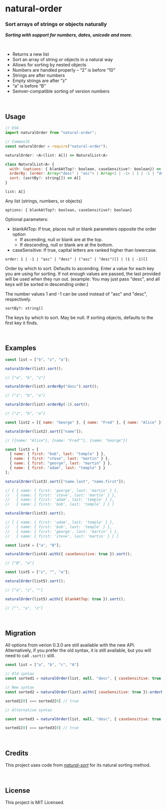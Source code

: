 # natural-order

### **Sort arrays of strings or objects naturally**

**_Sorting with support for numbers, dates, unicode and more._**

<a id="/features"></a>&nbsp;

- Returns a new list
- Sort an array of string _or_ objects in a natural way
- Allows for sorting by nested objects
- Numbers are handled properly – “2” is before “10”
- Strings are after numbers
- Empty strings are after “z”
- “a” is before “B”
- Semver-compatible sorting of version numbers

<a id="/usage"></a>&nbsp;

## Usage

```javascript
// ES6
import naturalOrder from "natural-order";

// CommonJS
const naturalOrder = require("natural-order");

naturalOrder: <A>(list: A[]) => NaturalList<A>

class NaturalList<A> {
  with: (options: { blankAtTop?: boolean, caseSensitive?: boolean}) => NaturalList<A>
  orderBy: (order: Array<"desc" | "asc"> | Array<1 | -1> | 1 | -1 | "desc" | "asc") => NaturalList<A>
  sort: (sortBy?: string[]) => A[]
}

```

`list: A[]`

Any list (strings, numbers, or objects)

`options: { blankAtTop?: boolean, caseSensitive?: boolean}`

Optional parameters:
- blankAtTop: If true, places null or blank parameters opposite the order option
  - If ascending, null or blank are at the top.
  - If descending, null or blank are at the bottom.
- caseSensitive: If true, capital letters are ranked higher than lowercase.

`order: 1 | -1 | "asc" | "desc" | ("asc" | "desc")[] | (1 | -1)[]`

Order by which to sort. Defaults to ascending. Enter a value for each key you are using for sorting.
If not enough values are passed, the last provided will be used when they run out.
(example: You may just pass "desc", and all keys will be sorted in descending order.)

The number values 1 and -1 can be used instead of "asc" and "desc", respectively.

`sortBy?: string[]`

The keys by which to sort. May be null. If sorting objects, defaults to the first key it finds.

<a id="/examples"></a>&nbsp;

## Examples

```javascript
const list = ["b", "z", "a"];

naturalOrder(list).sort();

// ["a", "b", "z"]

naturalOrder(list).orderBy("desc").sort();

// ["z", "b", "a"]

naturalOrder(list).orderBy(-1).sort();

// ["z", "b", "a"]

const list2 = [{ name: "George" }, { name: "Fred" }, { name: "Alice" }];

naturalOrder(list2).sort(["name"]);

// [{name: "Alice"}, {name: "Fred""}, {name: "George"}]

const list3 = [
  { name: { first: "bob", last: "temple" } },
  { name: { first: "steve", last: "martin" } },
  { name: { first: "george", last: "martin" } },
  { name: { first: "adam", last: "temple" } }
];

naturalOrder(list3).sort(["name.last", "name.first"]);

// [ { name: { first: 'george', last: 'martin' } },
//   { name: { first: 'steve', last: 'martin' } },
//   { name: { first: 'adam', last: 'temple' } },
//   { name: { first: 'bob', last: 'temple' } } ]

naturalOrder(list3).sort();

// [ { name: { first: 'adam', last: 'temple' } },
//   { name: { first: 'bob', last: 'temple' } },
//   { name: { first: 'george', last: 'martin' } },
//   { name: { first: 'steve', last: 'martin' } } ]

const list4 = ["a", "B"];

naturalOrder(list4).with({ caseSensitive: true }).sort();

// ["B", "a"]

const list5 = ["z", "", "a"];

naturalOrder(list5).sort();

// ["a", "z", ""]

naturalOrder(list5).with({ blankAtTop: true }).sort();

// ["", "a", "z"]

```

<a id="/migration"></a>&nbsp;

## Migration

All options from verion 0.3.0 are still available with the new API. Alternatively, if you prefer the old syntax, it is still available, but you will need to call `.sort()` still. 

```javascript
const list = ["a", "b", "c", "A"]

// Old syntax
const sorted1 = naturalOrder(list, null, "desc", { caseSensitive: true })

// New syntax
const sorted2 = naturalOrder(list).with({ caseSensitive: true }).orderBy("desc").sort()

sorted1[0] === sorted2[0] // true

// Alternative syntax

const sorted3 = naturalOrder(list, null, "desc", { caseSensitive: true }).sort()

sorted1[0] === sorted3[0] // true

```



<a id="/credits"></a>&nbsp;

## Credits

This project uses code from _[natural-sort](https://github.com/studio-b12/natural-sort)_ for its natural sorting method.

<a id="/license"></a>&nbsp;

## License

This project is MIT Licensed.
